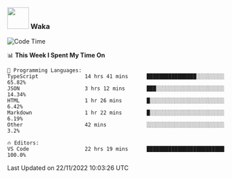 ### <img src="https://media.giphy.com/media/VgCDAzcKvsR6OM0uWg/giphy.gif" width="50"> Waka

  <!--START_SECTION:waka-->
![Code Time](http://img.shields.io/badge/Code%20Time-1%2C101%20hrs%2045%20mins-blue)

📊 **This Week I Spent My Time On** 

```text
💬 Programming Languages: 
TypeScript               14 hrs 41 mins      ████████████████░░░░░░░░░   65.82% 
JSON                     3 hrs 12 mins       ███░░░░░░░░░░░░░░░░░░░░░░   14.34% 
HTML                     1 hr 26 mins        █░░░░░░░░░░░░░░░░░░░░░░░░   6.42% 
Markdown                 1 hr 22 mins        █░░░░░░░░░░░░░░░░░░░░░░░░   6.19% 
Other                    42 mins             ░░░░░░░░░░░░░░░░░░░░░░░░░   3.2%

🔥 Editors: 
VS Code                  22 hrs 19 mins      █████████████████████████   100.0%

```


 Last Updated on 22/11/2022 10:03:26 UTC
<!--END_SECTION:waka-->
